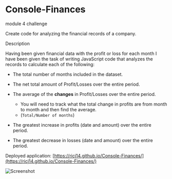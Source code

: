 # Console-Finances
 module 4 challenge

 Create code for  analyzing the financial records of a company.

 Description

Having been given financial data with the profit or loss for each month I have been given the task of writing JavaScript code that analyzes the records to calculate each of the following:

* The total number of months included in the dataset.

* The net total amount of Profit/Losses over the entire period.

* The average of the **changes** in Profit/Losses over the entire period.
  * You will need to track what the total change in profits are from month to month and then find the average.
  * (`Total/Number of months`)

* The greatest increase in profits (date and amount) over the entire period.

* The greatest decrease in losses (date and amount) over the entire period.

Deployed application: [https://ricj14.github.io/Console-Finances/](https://ricj14.github.io/Console-Finances/)

![Screenshot](../Console-Finances/images/Screenshot%202023-01-07.png)

